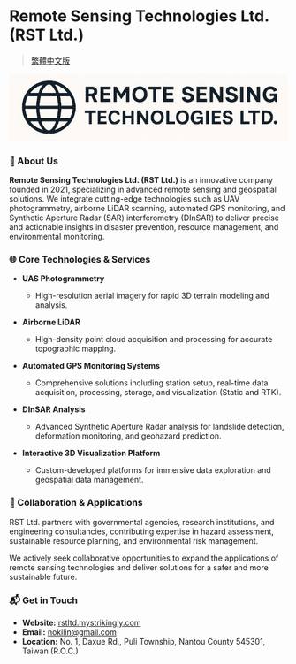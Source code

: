 # Remote Sensing Technologies Ltd. (RST Ltd.)
> [繁體中文版](https://github.com/rstltd/.github/blob/main/profile/README_zh.md)

![image](https://github.com/rstltd/.github/blob/main/source/%E6%A9%AB%E5%BC%8F%E5%85%AC%E5%8F%B8%E5%95%86%E6%A8%99.jpg)

### 🚩 About Us

**Remote Sensing Technologies Ltd. (RST Ltd.)** is an innovative company founded in 2021, specializing in advanced remote sensing and geospatial solutions. We integrate cutting-edge technologies such as UAV photogrammetry, airborne LiDAR scanning, automated GPS monitoring, and Synthetic Aperture Radar (SAR) interferometry (DInSAR) to deliver precise and actionable insights in disaster prevention, resource management, and environmental monitoring.

### 🌐 Core Technologies & Services

- **UAS Photogrammetry**
  - High-resolution aerial imagery for rapid 3D terrain modeling and analysis.

- **Airborne LiDAR**
  - High-density point cloud acquisition and processing for accurate topographic mapping.

- **Automated GPS Monitoring Systems**
  - Comprehensive solutions including station setup, real-time data acquisition, processing, storage, and visualization (Static and RTK).

- **DInSAR Analysis**
  - Advanced Synthetic Aperture Radar analysis for landslide detection, deformation monitoring, and geohazard prediction.

- **Interactive 3D Visualization Platform**
  - Custom-developed platforms for immersive data exploration and geospatial data management.

### 🤝 Collaboration & Applications

RST Ltd. partners with governmental agencies, research institutions, and engineering consultancies, contributing expertise in hazard assessment, sustainable resource planning, and environmental risk management.

We actively seek collaborative opportunities to expand the applications of remote sensing technologies and deliver solutions for a safer and more sustainable future.

### 📬 Get in Touch

- **Website:** [rstltd.mystrikingly.com](https://rstltd.mystrikingly.com/)
- **Email:** nokilin@gmail.com
- **Location:** No. 1, Daxue Rd., Puli Township, Nantou County 545301, Taiwan (R.O.C.)
